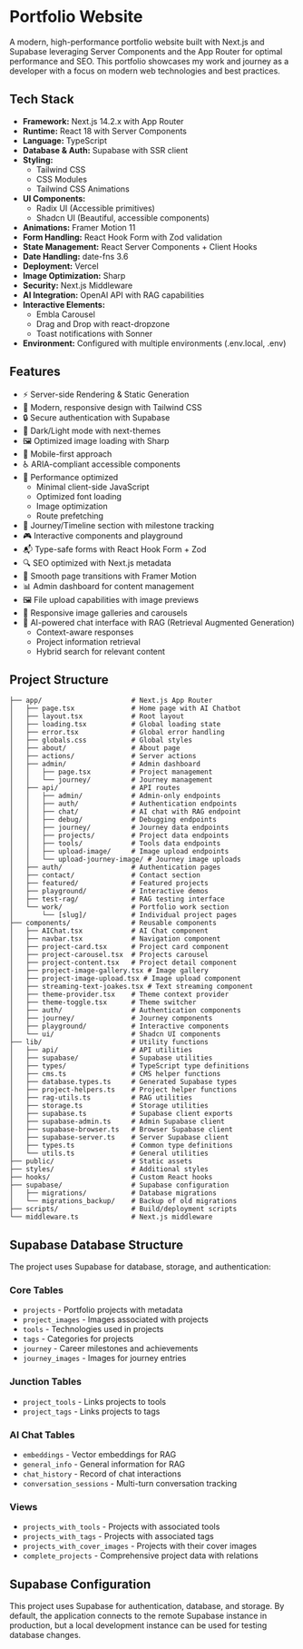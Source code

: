 # Portfolio Website

A modern, high-performance portfolio website built with Next.js and Supabase leveraging Server Components and the App Router for optimal performance and SEO. This portfolio showcases my work and journey as a developer with a focus on modern web technologies and best practices.

## Tech Stack

- **Framework:** Next.js 14.2.x with App Router
- **Runtime:** React 18 with Server Components
- **Language:** TypeScript
- **Database & Auth:** Supabase with SSR client
- **Styling:** 
  - Tailwind CSS
  - CSS Modules
  - Tailwind CSS Animations
- **UI Components:** 
  - Radix UI (Accessible primitives)
  - Shadcn UI (Beautiful, accessible components)
- **Animations:** Framer Motion 11
- **Form Handling:** React Hook Form with Zod validation
- **State Management:** React Server Components + Client Hooks
- **Date Handling:** date-fns 3.6
- **Deployment:** Vercel
- **Image Optimization:** Sharp
- **Security:** Next.js Middleware
- **AI Integration:** OpenAI API with RAG capabilities
- **Interactive Elements:**
  - Embla Carousel
  - Drag and Drop with react-dropzone
  - Toast notifications with Sonner
- **Environment:** Configured with multiple environments (.env.local, .env)

## Features

- ⚡ Server-side Rendering & Static Generation
- 🎨 Modern, responsive design with Tailwind CSS
- 🔒 Secure authentication with Supabase
- 🌙 Dark/Light mode with next-themes
- 🖼️ Optimized image loading with Sharp
- 📱 Mobile-first approach
- ♿ ARIA-compliant accessible components
- 🚀 Performance optimized
  - Minimal client-side JavaScript
  - Optimized font loading
  - Image optimization
  - Route prefetching
- 📝 Journey/Timeline section with milestone tracking
- 🎮 Interactive components and playground
- 📬 Type-safe forms with React Hook Form + Zod
- 🔍 SEO optimized with Next.js metadata
- 🔄 Smooth page transitions with Framer Motion
- 📊 Admin dashboard for content management
- 🖼️ File upload capabilities with image previews
- 📱 Responsive image galleries and carousels
- 💬 AI-powered chat interface with RAG (Retrieval Augmented Generation)
  - Context-aware responses
  - Project information retrieval
  - Hybrid search for relevant content

## Project Structure

```
├── app/                      # Next.js App Router
│   ├── page.tsx              # Home page with AI Chatbot
│   ├── layout.tsx            # Root layout
│   ├── loading.tsx           # Global loading state
│   ├── error.tsx             # Global error handling
│   ├── globals.css           # Global styles
│   ├── about/                # About page
│   ├── actions/              # Server actions
│   ├── admin/                # Admin dashboard
│   │   ├── page.tsx          # Project management
│   │   └── journey/          # Journey management
│   ├── api/                  # API routes
│   │   ├── admin/            # Admin-only endpoints
│   │   ├── auth/             # Authentication endpoints
│   │   ├── chat/             # AI chat with RAG endpoint
│   │   ├── debug/            # Debugging endpoints
│   │   ├── journey/          # Journey data endpoints
│   │   ├── projects/         # Project data endpoints
│   │   ├── tools/            # Tools data endpoints
│   │   ├── upload-image/     # Image upload endpoints
│   │   └── upload-journey-image/ # Journey image uploads
│   ├── auth/                 # Authentication pages
│   ├── contact/              # Contact section
│   ├── featured/             # Featured projects
│   ├── playground/           # Interactive demos
│   ├── test-rag/             # RAG testing interface
│   └── work/                 # Portfolio work section
│       └── [slug]/           # Individual project pages
├── components/               # Reusable components
│   ├── AIChat.tsx            # AI Chat component
│   ├── navbar.tsx            # Navigation component
│   ├── project-card.tsx      # Project card component
│   ├── project-carousel.tsx  # Projects carousel
│   ├── project-content.tsx   # Project detail component
│   ├── project-image-gallery.tsx # Image gallery
│   ├── project-image-upload.tsx # Image upload component
│   ├── streaming-text-joakes.tsx # Text streaming component
│   ├── theme-provider.tsx    # Theme context provider
│   ├── theme-toggle.tsx      # Theme switcher
│   ├── auth/                 # Authentication components
│   ├── journey/              # Journey components
│   ├── playground/           # Interactive components
│   └── ui/                   # Shadcn UI components
├── lib/                      # Utility functions
│   ├── api/                  # API utilities
│   ├── supabase/             # Supabase utilities
│   ├── types/                # TypeScript type definitions
│   ├── cms.ts                # CMS helper functions
│   ├── database.types.ts     # Generated Supabase types
│   ├── project-helpers.ts    # Project helper functions
│   ├── rag-utils.ts          # RAG utilities
│   ├── storage.ts            # Storage utilities
│   ├── supabase.ts           # Supabase client exports
│   ├── supabase-admin.ts     # Admin Supabase client
│   ├── supabase-browser.ts   # Browser Supabase client
│   ├── supabase-server.ts    # Server Supabase client
│   ├── types.ts              # Common type definitions
│   └── utils.ts              # General utilities
├── public/                   # Static assets
├── styles/                   # Additional styles
├── hooks/                    # Custom React hooks
├── supabase/                 # Supabase configuration
│   ├── migrations/           # Database migrations
│   └── migrations_backup/    # Backup of old migrations
├── scripts/                  # Build/deployment scripts
└── middleware.ts             # Next.js middleware
```

## Supabase Database Structure

The project uses Supabase for database, storage, and authentication:

### Core Tables
- `projects` - Portfolio projects with metadata
- `project_images` - Images associated with projects
- `tools` - Technologies used in projects
- `tags` - Categories for projects
- `journey` - Career milestones and achievements
- `journey_images` - Images for journey entries

### Junction Tables
- `project_tools` - Links projects to tools
- `project_tags` - Links projects to tags

### AI Chat Tables
- `embeddings` - Vector embeddings for RAG
- `general_info` - General information for RAG
- `chat_history` - Record of chat interactions
- `conversation_sessions` - Multi-turn conversation tracking

### Views
- `projects_with_tools` - Projects with associated tools
- `projects_with_tags` - Projects with associated tags
- `projects_with_cover_images` - Projects with their cover images
- `complete_projects` - Comprehensive project data with relations

## Supabase Configuration

This project uses Supabase for authentication, database, and storage. By default, the application connects to the remote Supabase instance in production, but a local development instance can be used for testing database changes.
